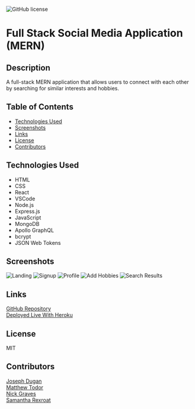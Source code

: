 ![GitHub license](https://img.shields.io/badge/license-MIT-blue.svg)

# Full Stack Social Media Application (MERN)

## Description
A full-stack MERN application that allows users to connect with each other by searching for similar interests and hobbies.

## Table of Contents
* [Technologies Used](#technologies)
* [Screenshots](#screenshots)
* [Links](#links)
* [License](#license)
* [Contributors](#contributors)

## Technologies Used
* HTML
* CSS
* React
* VSCode
* Node.js
* Express.js
* JavaScript
* MongoDB
* Apollo GraphQL
* bcrypt
* JSON Web Tokens

## Screenshots
![Landing](./client//src/assets/images/screenshots/friender-ss-landing.png)
![Signup](./client/src/assets/images/screenshots/friender-ss-signup.png)
![Profile](./client/src/assets/images/screenshots/friender-ss-profile.png)
![Add Hobbies](./client/src/assets/images/screenshots/friender-ss-addhobbies.png)
![Search Results](./client/src/assets/images/screenshots/friender-ss-searchresults.png)

## Links
[GitHub Repository](https://github.com/samanthajrexroat/Friender)  
[Deployed Live With Heroku](https://friender-social-media.herokuapp.com/)

## License
MIT

## Contributors
[Joseph Dugan](https://github.com/dugan-jo)<br>
[Matthew Todor](https://github.com/Ccatalyst)<br>
[Nick Graves](https://github.com/Thekid303)<br>
[Samantha Rexroat](https://github.com/samanthajrexroat)
